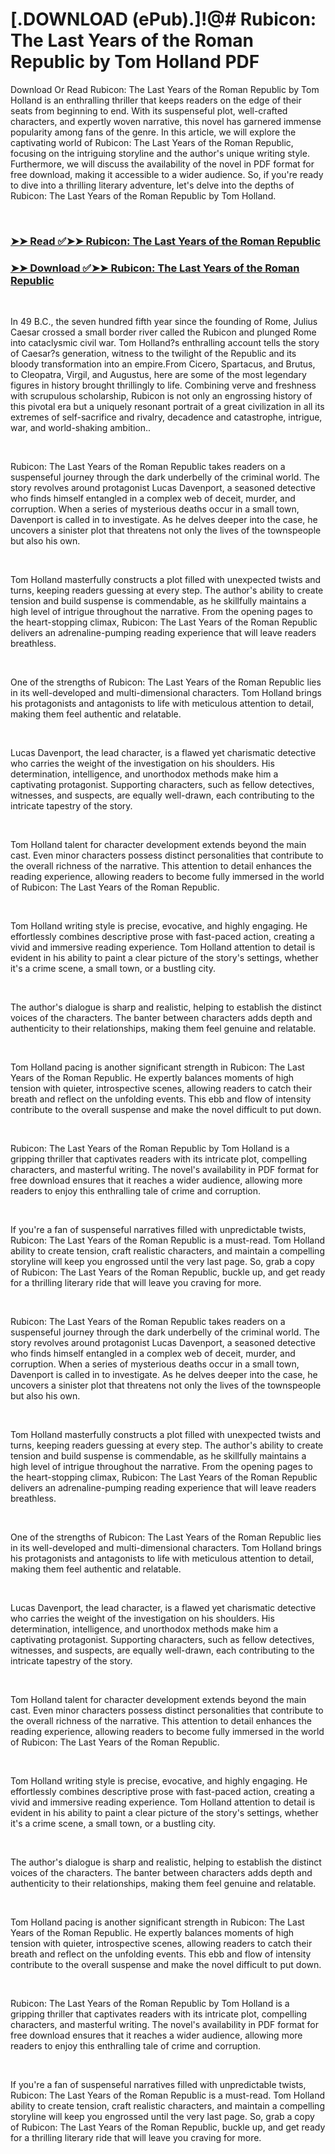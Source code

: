 # [.DOWNLOAD (ePub).]!@# Rubicon: The Last Years of the Roman Republic by Tom Holland PDF

<p>Download Or Read Rubicon: The Last Years of the Roman Republic by Tom Holland is an enthralling thriller that keeps readers on the edge of their seats from beginning to end. With its suspenseful plot, well-crafted characters, and expertly woven narrative, this novel has garnered immense popularity among fans of the genre. In this article, we will explore the captivating world of Rubicon: The Last Years of the Roman Republic, focusing on the intriguing storyline and the author's unique writing style. Furthermore, we will discuss the availability of the novel in PDF format for free download, making it accessible to a wider audience. So, if you're ready to dive into a thrilling literary adventure, let's delve into the depths of Rubicon: The Last Years of the Roman Republic by Tom Holland.</p>
<p>&nbsp;</p>

### [➤➤ Read ✅➤➤ Rubicon: The Last Years of the Roman Republic](https://realpdfbooksdrive.blogspot.com/id/91017)

### [➤➤ Download ✅➤➤ Rubicon: The Last Years of the Roman Republic](https://realpdfbooksdrive.blogspot.com/id/91017)

<p>&nbsp;</p>
<p>In 49 B.C., the seven hundred fifth year since the founding of Rome, Julius Caesar crossed a small border river called the Rubicon and plunged Rome into cataclysmic civil war. Tom Holland?s enthralling account tells the story of Caesar?s generation, witness to the twilight of the Republic and its bloody transformation into an empire.From Cicero, Spartacus, and Brutus, to Cleopatra, Virgil, and Augustus, here are some of the most legendary figures in history brought thrillingly to life. Combining verve and freshness with scrupulous scholarship, Rubicon is not only an engrossing history of this pivotal era but a uniquely resonant portrait of a great civilization in all its extremes of self-sacrifice and rivalry, decadence and catastrophe, intrigue, war, and world-shaking ambition..</p>
<p>&nbsp;</p>
<p>Rubicon: The Last Years of the Roman Republic takes readers on a suspenseful journey through the dark underbelly of the criminal world. The story revolves around protagonist Lucas Davenport, a seasoned detective who finds himself entangled in a complex web of deceit, murder, and corruption. When a series of mysterious deaths occur in a small town, Davenport is called in to investigate. As he delves deeper into the case, he uncovers a sinister plot that threatens not only the lives of the townspeople but also his own.</p>
<p>&nbsp;</p>
<p>Tom Holland masterfully constructs a plot filled with unexpected twists and turns, keeping readers guessing at every step. The author's ability to create tension and build suspense is commendable, as he skillfully maintains a high level of intrigue throughout the narrative. From the opening pages to the heart-stopping climax, Rubicon: The Last Years of the Roman Republic delivers an adrenaline-pumping reading experience that will leave readers breathless.</p>
<p>&nbsp;</p>
<p>One of the strengths of Rubicon: The Last Years of the Roman Republic lies in its well-developed and multi-dimensional characters. Tom Holland brings his protagonists and antagonists to life with meticulous attention to detail, making them feel authentic and relatable.</p>
<p>&nbsp;</p>
<p>Lucas Davenport, the lead character, is a flawed yet charismatic detective who carries the weight of the investigation on his shoulders. His determination, intelligence, and unorthodox methods make him a captivating protagonist. Supporting characters, such as fellow detectives, witnesses, and suspects, are equally well-drawn, each contributing to the intricate tapestry of the story.</p>
<p>&nbsp;</p>
<p>Tom Holland talent for character development extends beyond the main cast. Even minor characters possess distinct personalities that contribute to the overall richness of the narrative. This attention to detail enhances the reading experience, allowing readers to become fully immersed in the world of Rubicon: The Last Years of the Roman Republic.</p>
<p>&nbsp;</p>
<p>Tom Holland writing style is precise, evocative, and highly engaging. He effortlessly combines descriptive prose with fast-paced action, creating a vivid and immersive reading experience. Tom Holland attention to detail is evident in his ability to paint a clear picture of the story's settings, whether it's a crime scene, a small town, or a bustling city.</p>
<p>&nbsp;</p>
<p>The author's dialogue is sharp and realistic, helping to establish the distinct voices of the characters. The banter between characters adds depth and authenticity to their relationships, making them feel genuine and relatable.</p>
<p>&nbsp;</p>
<p>Tom Holland pacing is another significant strength in Rubicon: The Last Years of the Roman Republic. He expertly balances moments of high tension with quieter, introspective scenes, allowing readers to catch their breath and reflect on the unfolding events. This ebb and flow of intensity contribute to the overall suspense and make the novel difficult to put down.</p>
<p>&nbsp;</p>
<p>Rubicon: The Last Years of the Roman Republic by Tom Holland is a gripping thriller that captivates readers with its intricate plot, compelling characters, and masterful writing. The novel's availability in PDF format for free download ensures that it reaches a wider audience, allowing more readers to enjoy this enthralling tale of crime and corruption.</p>
<p>&nbsp;</p>
<p>If you're a fan of suspenseful narratives filled with unpredictable twists, Rubicon: The Last Years of the Roman Republic is a must-read. Tom Holland ability to create tension, craft realistic characters, and maintain a compelling storyline will keep you engrossed until the very last page. So, grab a copy of Rubicon: The Last Years of the Roman Republic, buckle up, and get ready for a thrilling literary ride that will leave you craving for more.</p>
<p>&nbsp;</p>
<p>Rubicon: The Last Years of the Roman Republic takes readers on a suspenseful journey through the dark underbelly of the criminal world. The story revolves around protagonist Lucas Davenport, a seasoned detective who finds himself entangled in a complex web of deceit, murder, and corruption. When a series of mysterious deaths occur in a small town, Davenport is called in to investigate. As he delves deeper into the case, he uncovers a sinister plot that threatens not only the lives of the townspeople but also his own.</p>
<p>&nbsp;</p>
<p>Tom Holland masterfully constructs a plot filled with unexpected twists and turns, keeping readers guessing at every step. The author's ability to create tension and build suspense is commendable, as he skillfully maintains a high level of intrigue throughout the narrative. From the opening pages to the heart-stopping climax, Rubicon: The Last Years of the Roman Republic delivers an adrenaline-pumping reading experience that will leave readers breathless.</p>
<p>&nbsp;</p>
<p>One of the strengths of Rubicon: The Last Years of the Roman Republic lies in its well-developed and multi-dimensional characters. Tom Holland brings his protagonists and antagonists to life with meticulous attention to detail, making them feel authentic and relatable.</p>
<p>&nbsp;</p>
<p>Lucas Davenport, the lead character, is a flawed yet charismatic detective who carries the weight of the investigation on his shoulders. His determination, intelligence, and unorthodox methods make him a captivating protagonist. Supporting characters, such as fellow detectives, witnesses, and suspects, are equally well-drawn, each contributing to the intricate tapestry of the story.</p>
<p>&nbsp;</p>
<p>Tom Holland talent for character development extends beyond the main cast. Even minor characters possess distinct personalities that contribute to the overall richness of the narrative. This attention to detail enhances the reading experience, allowing readers to become fully immersed in the world of Rubicon: The Last Years of the Roman Republic.</p>
<p>&nbsp;</p>
<p>Tom Holland writing style is precise, evocative, and highly engaging. He effortlessly combines descriptive prose with fast-paced action, creating a vivid and immersive reading experience. Tom Holland attention to detail is evident in his ability to paint a clear picture of the story's settings, whether it's a crime scene, a small town, or a bustling city.</p>
<p>&nbsp;</p>
<p>The author's dialogue is sharp and realistic, helping to establish the distinct voices of the characters. The banter between characters adds depth and authenticity to their relationships, making them feel genuine and relatable.</p>
<p>&nbsp;</p>
<p>Tom Holland pacing is another significant strength in Rubicon: The Last Years of the Roman Republic. He expertly balances moments of high tension with quieter, introspective scenes, allowing readers to catch their breath and reflect on the unfolding events. This ebb and flow of intensity contribute to the overall suspense and make the novel difficult to put down.</p>
<p>&nbsp;</p>
<p>Rubicon: The Last Years of the Roman Republic by Tom Holland is a gripping thriller that captivates readers with its intricate plot, compelling characters, and masterful writing. The novel's availability in PDF format for free download ensures that it reaches a wider audience, allowing more readers to enjoy this enthralling tale of crime and corruption.</p>
<p>&nbsp;</p>
<p>If you're a fan of suspenseful narratives filled with unpredictable twists, Rubicon: The Last Years of the Roman Republic is a must-read. Tom Holland ability to create tension, craft realistic characters, and maintain a compelling storyline will keep you engrossed until the very last page. So, grab a copy of Rubicon: The Last Years of the Roman Republic, buckle up, and get ready for a thrilling literary ride that will leave you craving for more.</p>
<p>&nbsp;</p>
